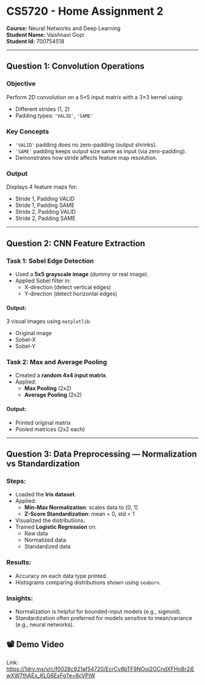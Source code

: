 #  CS5720 - Home Assignment 2 
 
**Course:** Neural Networks and Deep Learning    
**Student Name:** Vaishnavi Gopi  
**Student Id:** 700754518  

---

##  Question 1: Convolution Operations

###  Objective
Perform 2D convolution on a 5×5 input matrix with a 3×3 kernel using:
- Different strides (1, 2)
- Padding types: `'VALID'`, `'SAME'`

###  Key Concepts
- `'VALID'` padding does no zero-padding (output shrinks).
- `'SAME'` padding keeps output size same as input (via zero-padding).
- Demonstrates how stride affects feature map resolution.

###  Output
Displays 4 feature maps for:
- Stride 1, Padding VALID
- Stride 1, Padding SAME
- Stride 2, Padding VALID
- Stride 2, Padding SAME

---

##  Question 2: CNN Feature Extraction

### Task 1: Sobel Edge Detection

- Used a **5x5 grayscale image** (dummy or real image).
- Applied Sobel filter in:
  - X-direction (detect vertical edges)
  - Y-direction (detect horizontal edges)

####  Output:
3 visual images using `matplotlib`:
- Original image
- Sobel-X
- Sobel-Y

### Task 2: Max and Average Pooling

- Created a **random 4x4 input matrix**.
- Applied:
  - **Max Pooling** (2x2)
  - **Average Pooling** (2x2)

####  Output:
- Printed original matrix
- Pooled matrices (2x2 each)

---

##  Question 3: Data Preprocessing — Normalization vs Standardization

###  Steps:
- Loaded the **Iris dataset**.
- Applied:
  - **Min-Max Normalization**: scales data to [0, 1]
  - **Z-Score Standardization**: mean = 0, std = 1
- Visualized the distributions.
- Trained **Logistic Regression** on:
  - Raw data
  - Normalized data
  - Standardized data

###  Results:
- Accuracy on each data type printed.
- Histograms comparing distributions shown using `seaborn`.

###  Insights:
- Normalization is helpful for bounded-input models (e.g., sigmoid).
- Standardization often preferred for models sensitive to mean/variance (e.g., neural networks).

## 📽️ Demo Video
Link: https://1drv.ms/v/c/f0028c921af54720/EcrCv8bTF9NOoi2OCndXFHoBr2iEwXW7thAEx_KLG6ExFg?e=6cVPjW


